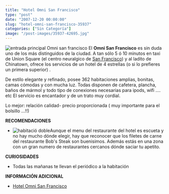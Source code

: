 ```yaml
---
title: "Hotel Omni San Francisco"
type: "post"
date: "2007-12-20 00:00:00"
slug: "hotel-omni-san-francisco-35937"
categories: ["Sin Categoría"]
image: "/post-images/35937-42695.jpg"
---
```


![entrada principal Omni san francisco](/post-images/35937-42695.jpg "entrada principal Omni san francisco") El **Omni San Francisco** es sin duda uno de los más distinguidos de la ciudad. A tan sólo 5 ó 10 minutos en taxi de Union Square (el centro neuralgico de [San Francisco](http://www.missviajes.com/p/san-francisco-10260)) y al ladito de Chinatown, ofrece los servicios de un hotel de 4 estrellas (o si lo prefieres un primera superior) .

De estilo elegante y refinado, posee 362 habitaciones amplias, bonitas, camas cómodas y con mucha luz. Todas disponen de cafetera, plancha, baños de mármol y todo tipo de conexiones necesarias para ipods, wifi .... etc El servicio es encantador y de un trato muy cordial.

Lo mejor: relación calidad- precio proporcionada ( muy importante para el bolsillo ...!!)

**RECOMENDACIONES**

- ![habitació doble](/post-images/35937-42694.jpg "habitació doble")Aunque el menu del restaurante del hotel es escueta y no hay mucho dónde elegir, hay que reconocer que los filetes de carne del restaurante Bob's Steak son buenisimos. Además estás en una zona con un gran numero de restaurantes cercanos dónde saciar tu apetito.

**CURIOSIDADES**

- Todas las mañanas te llevan el periódico a la habitación

**INFORMACIÓN ADICIONAL**

- [Hotel Omni San Francisco](http://www.omnihotels.com/FindAHotel/SanFrancisco.aspx)
